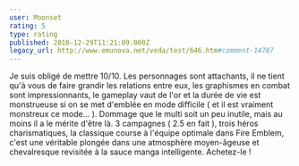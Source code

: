 ```yaml
---
user: Moonset
rating: 5
type: rating
published: 2010-12-29T11:21:09.000Z
legacy_url: http://www.emunova.net/veda/test/646.htm#comment-14787
---
```

Je suis obligé de mettre 10/10\. Les personnages sont attachants, il ne tient qu'à vous de faire grandir les relations entre eux, les graphismes en combat sont impressionnants, le gameplay vaut de l'or et la durée de vie est monstrueuse si on se met d'emblée en mode difficile ( et il est vraiment monstreux ce mode... ).
Dommage que le multi soit un peu inutile, mais au moins il a le mérite d'être là. 3 campagnes ( 2.5 en fait ), trois héros charismatiques, la classique course à l'équipe optimale dans Fire Emblem, c'est une véritable plongée dans une atmosphère moyen-âgeuse et chevalresque revisitée à la sauce manga intelligente.
Achetez-le !